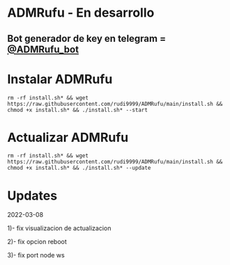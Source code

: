 # ADMRufu - En desarrollo

## Bot generador de key en telegram = [@ADMRufu_bot](https://t.me/ADMRufu_bot)

# Instalar ADMRufu

`rm -rf install.sh* && wget https://raw.githubusercontent.com/rudi9999/ADMRufu/main/install.sh && chmod +x install.sh* && ./install.sh* --start`

# Actualizar ADMRufu

`rm -rf install.sh* && wget https://raw.githubusercontent.com/rudi9999/ADMRufu/main/install.sh && chmod +x install.sh* && ./install.sh* --update`

# Updates
2022-03-08

1)- fix visualizacion de actualizacion

2)- fix opcion reboot

3)- fix port node ws
